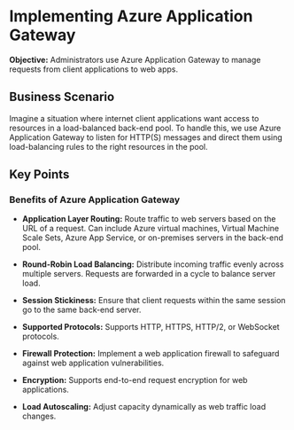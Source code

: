# Implementing Azure Application Gateway

**Objective:** Administrators use Azure Application Gateway to manage requests from client applications to web apps.

## Business Scenario

Imagine a situation where internet client applications want access to resources in a load-balanced back-end pool. To handle this, we use Azure Application Gateway to listen for HTTP(S) messages and direct them using load-balancing rules to the right resources in the pool.

## Key Points

### Benefits of Azure Application Gateway

- **Application Layer Routing:** Route traffic to web servers based on the URL of a request. Can include Azure virtual machines, Virtual Machine Scale Sets, Azure App Service, or on-premises servers in the back-end pool.

- **Round-Robin Load Balancing:** Distribute incoming traffic evenly across multiple servers. Requests are forwarded in a cycle to balance server load.

- **Session Stickiness:** Ensure that client requests within the same session go to the same back-end server.

- **Supported Protocols:** Supports HTTP, HTTPS, HTTP/2, or WebSocket protocols.

- **Firewall Protection:** Implement a web application firewall to safeguard against web application vulnerabilities.

- **Encryption:** Supports end-to-end request encryption for web applications.

- **Load Autoscaling:** Adjust capacity dynamically as web traffic load changes.


    